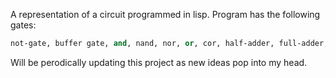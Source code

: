 A representation of a circuit programmed in lisp. Program has the following gates: 
```lisp 
not-gate, buffer gate, and, nand, nor, or, cor, half-adder, full-adder, S-R-Flip-Flop
```

Will be perodically updating this project as new ideas pop into my head.
